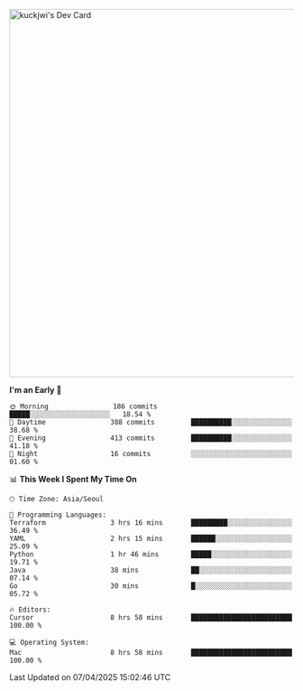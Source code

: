<a href="https://app.daily.dev/kuckhwancho"><img src="https://api.daily.dev/devcards/v2/efef39c8028947428b3c0b486b9cd9b6.png?r=iz2&type=wide" width="652" alt="kuckjwi's Dev Card"/></a>

<!--START_SECTION:waka-->
**I'm an Early 🐤** 

```text
🌞 Morning                186 commits         █████░░░░░░░░░░░░░░░░░░░░   18.54 % 
🌆 Daytime                388 commits         ██████████░░░░░░░░░░░░░░░   38.68 % 
🌃 Evening                413 commits         ██████████░░░░░░░░░░░░░░░   41.18 % 
🌙 Night                  16 commits          ░░░░░░░░░░░░░░░░░░░░░░░░░   01.60 % 
```


📊 **This Week I Spent My Time On** 

```text
🕑︎ Time Zone: Asia/Seoul

💬 Programming Languages: 
Terraform                3 hrs 16 mins       █████████░░░░░░░░░░░░░░░░   36.49 % 
YAML                     2 hrs 15 mins       ██████░░░░░░░░░░░░░░░░░░░   25.09 % 
Python                   1 hr 46 mins        █████░░░░░░░░░░░░░░░░░░░░   19.71 % 
Java                     38 mins             ██░░░░░░░░░░░░░░░░░░░░░░░   07.14 % 
Go                       30 mins             █░░░░░░░░░░░░░░░░░░░░░░░░   05.72 % 

🔥 Editors: 
Cursor                   8 hrs 58 mins       █████████████████████████   100.00 % 

💻 Operating System: 
Mac                      8 hrs 58 mins       █████████████████████████   100.00 % 
```


 Last Updated on 07/04/2025 15:02:46 UTC
<!--END_SECTION:waka-->
